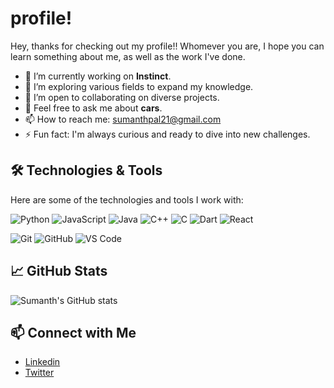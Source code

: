 # profile!

Hey, thanks for checking out my profile!! Whomever you are, I hope you can learn something about me, as well as the work I've done. 

- 🔭 I’m currently working on **Instinct**.
- 🌱 I’m exploring various fields to expand my knowledge.
- 🤝 I’m open to collaborating on diverse projects.
- 💬 Feel free to ask me about **cars**.
- 📫 How to reach me: [sumanthpal21@gmail.com](mailto:sumanthpal21@gmail.com)
- ⚡ Fun fact: I'm always curious and ready to dive into new challenges.

## 🛠️ Technologies & Tools

Here are some of the technologies and tools I work with:

![Python](https://img.shields.io/badge/-Python-Intermediate-3776AB?style=flat&logo=python&logoColor=white)
![JavaScript](https://img.shields.io/badge/-JavaScript-Intermediate-F7DF1E?style=flat&logo=javascript&logoColor=black)
![Java](https://img.shields.io/badge/Java-Intermediate-007396?style=for-the-badge&logo=java&logoColor=white)
![C++](https://img.shields.io/badge/C%2B%2B-Intermediate-00599C?style=for-the-badge&logo=cplusplus&logoColor=white)
![C](https://img.shields.io/badge/C-Intermediate-A8B9CC?style=for-the-badge&logo=c&logoColor=white)
![Dart](https://img.shields.io/badge/Dart-Intermediate-0175C2?style=for-the-badge&logo=dart&logoColor=white)
![React](https://img.shields.io/badge/React-Intermediate-61DAFB?style=for-the-badge&logo=react&logoColor=black)

![Git](https://img.shields.io/badge/-Git-F05032?style=flat&logo=git&logoColor=white)
![GitHub](https://img.shields.io/badge/-GitHub-181717?style=flat&logo=github&logoColor=white)
![VS Code](https://img.shields.io/badge/-VS%20Code-007ACC?style=flat&logo=visual-studio-code&logoColor=white)

## 📈 GitHub Stats

![Sumanth's GitHub stats](https://github-readme-stats.vercel.app/api?username=SumanthPal&show_icons=true&theme=radical)

## 📫 Connect with Me

- [Linkedin](https://www.linkedin.com/in/sumanth-pallamreddy-88271b239/)
- [Twitter](https://x.com/sumanthpal_)
